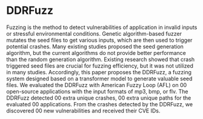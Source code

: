 # DDRFuzz
Fuzzing is the method to detect vulnerabilities of application in invalid inputs or stressful environmental conditions. Genetic algorithm-based fuzzer mutates the seed files to get various inputs, which are then used to trigger potential crashes. Many existing studies proposed the seed generation algorithm, but the current algorithms do not provide better performance than the random generation algorithm. Existing research showed that crash triggered seed files are crucial for fuzzing efficiency, but it was not utilized in many studies. Accordingly, this paper proposes the DDRFuzz, a fuzzing system designed based on a transformer model to generate valuable seed files. We evaluated the DDRFuzz with American Fuzzy Loop (AFL) on 00 open-source applications with the input formats of mp3, bmp, or flv. The DDRFuzz detected 00 extra unique crashes, 00 extra unique paths for the evaluated 00 applications. From the crashes detected by the DDRFuzz, we discovered 00 new vulnerabilities and received their CVE IDs.
